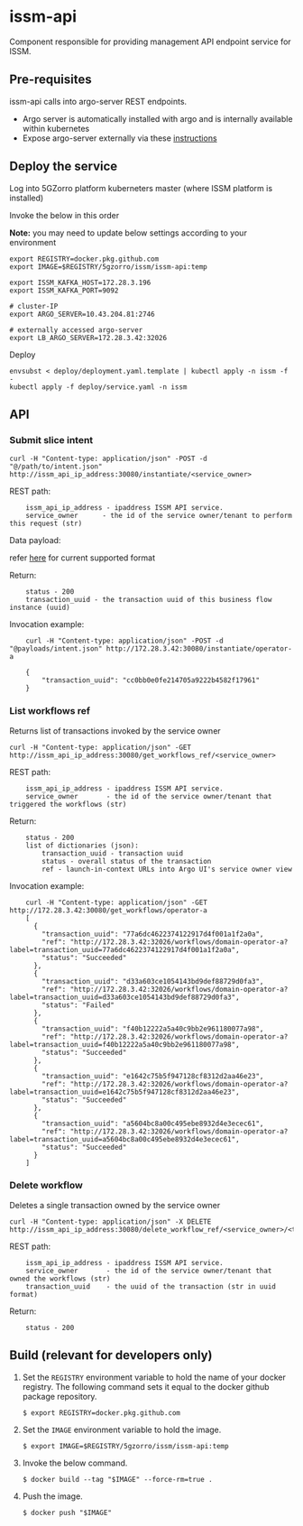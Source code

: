 # issm-api

Component responsible for providing management API endpoint service for ISSM.

## Pre-requisites

issm-api calls into argo-server REST endpoints.

* Argo server is automatically installed with argo and is internally available within kubernetes
* Expose argo-server externally via these [instructions](https://argoproj.github.io/argo-workflows/argo-server/#expose-a-loadbalancer)

## Deploy the service

Log into 5GZorro platform kuberneters master (where ISSM platform is installed)

Invoke the below in this order

**Note:** you may need to update below settings according to your environment

```
export REGISTRY=docker.pkg.github.com
export IMAGE=$REGISTRY/5gzorro/issm/issm-api:temp

export ISSM_KAFKA_HOST=172.28.3.196
export ISSM_KAFKA_PORT=9092

# cluster-IP
export ARGO_SERVER=10.43.204.81:2746

# externally accessed argo-server
export LB_ARGO_SERVER=172.28.3.42:32026
```

Deploy

```
envsubst < deploy/deployment.yaml.template | kubectl apply -n issm -f -
kubectl apply -f deploy/service.yaml -n issm
```

## API

### Submit slice intent

```
curl -H "Content-type: application/json" -POST -d "@/path/to/intent.json" http://issm_api_ip_address:30080/instantiate/<service_owner>
```

REST path:

```
    issm_api_ip_address - ipaddress ISSM API service.
    service_owner      - the id of the service owner/tenant to perform this request (str)
```

Data payload:

refer [here](payloads/intent.md) for current supported format

Return:

```
    status - 200
    transaction_uuid - the transaction uuid of this business flow instance (uuid)
```

Invocation example:

```
    curl -H "Content-type: application/json" -POST -d "@payloads/intent.json" http://172.28.3.42:30080/instantiate/operator-a

    {
        "transaction_uuid": "cc0bb0e0fe214705a9222b4582f17961"
    }
```

### List workflows ref

Returns list of transactions invoked by the service owner

```
curl -H "Content-type: application/json" -GET http://issm_api_ip_address:30080/get_workflows_ref/<service_owner>
```

REST path:

```
    issm_api_ip_address - ipaddress ISSM API service.
    service_owner       - the id of the service owner/tenant that triggered the workflows (str)
```

Return:

```
    status - 200
    list of dictionaries (json):
        transaction_uuid - transaction uuid
        status - overall status of the transaction
        ref - launch-in-context URLs into Argo UI's service owner view
```

Invocation example:

```
    curl -H "Content-type: application/json" -GET http://172.28.3.42:30080/get_workflows/operator-a
    [
      {
        "transaction_uuid": "77a6dc4622374122917d4f001a1f2a0a",
        "ref": "http://172.28.3.42:32026/workflows/domain-operator-a?label=transaction_uuid=77a6dc4622374122917d4f001a1f2a0a",
        "status": "Succeeded"
      },
      {
        "transaction_uuid": "d33a603ce1054143bd9def88729d0fa3",
        "ref": "http://172.28.3.42:32026/workflows/domain-operator-a?label=transaction_uuid=d33a603ce1054143bd9def88729d0fa3",
        "status": "Failed"
      },
      {
        "transaction_uuid": "f40b12222a5a40c9bb2e961180077a98",
        "ref": "http://172.28.3.42:32026/workflows/domain-operator-a?label=transaction_uuid=f40b12222a5a40c9bb2e961180077a98",
        "status": "Succeeded"
      },
      {
        "transaction_uuid": "e1642c75b5f947128cf8312d2aa46e23",
        "ref": "http://172.28.3.42:32026/workflows/domain-operator-a?label=transaction_uuid=e1642c75b5f947128cf8312d2aa46e23",
        "status": "Succeeded"
      },
      {
        "transaction_uuid": "a5604bc8a00c495ebe8932d4e3ecec61",
        "ref": "http://172.28.3.42:32026/workflows/domain-operator-a?label=transaction_uuid=a5604bc8a00c495ebe8932d4e3ecec61",
        "status": "Succeeded"
      }
    ]
```


### Delete workflow

Deletes a single transaction owned by the service owner

```
curl -H "Content-type: application/json" -X DELETE http://issm_api_ip_address:30080/delete_workflow_ref/<service_owner>/<transaction_uuid>
```

REST path:

```
    issm_api_ip_address - ipaddress ISSM API service.
    service_owner       - the id of the service owner/tenant that owned the workflows (str)
    transaction_uuid    - the uuid of the transaction (str in uuid format)
```

Return:

```
    status - 200
```



## Build (**relevant for developers only**)

1.  Set the `REGISTRY` environment variable to hold the name of your docker registry. The following command sets it
    equal to the docker github package repository.

    ```
    $ export REGISTRY=docker.pkg.github.com
    ```

1.  Set the `IMAGE` environment variable to hold the image.

    ```
    $ export IMAGE=$REGISTRY/5gzorro/issm/issm-api:temp
    ```

1.  Invoke the below command.

    ```
    $ docker build --tag "$IMAGE" --force-rm=true .
    ```

1.  Push the image.

    ```
    $ docker push "$IMAGE"
    ```
